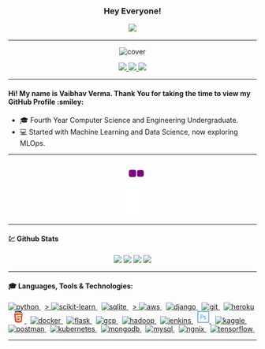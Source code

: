 <h3 align="center"> Hey Everyone!</h3>
<p align="center"><img src="https://komarev.com/ghpvc/?username=vibuverma&style=flat-square"></p>

---


<p align="center"><img src="https://user-images.githubusercontent.com/59165595/137180500-362dbf07-9b00-48ec-ac41-e09cc9ee01aa.jpg" alt="cover"></p>


<p align="center">
  <a href="https://www.linkedin.com/in/vaibhav-verma-01">
    <img src="https://img.shields.io/badge/-Linkedin-0A66C2?style=flat-square&labelColor=0A66C2&logo=linkedin&logoColor=white">
   <a/>
  <a href="https://www.hackerrank.com/vaibhavverma016">
    <img src="https://img.shields.io/badge/-HackerRank-2EC866?style=flat-square&labelColor=2EC866&logo=hackerrank&logoColor=white">
   <a/>
   <a href="mailto:vaibhavverma016@gmail.com">
    <img src="https://img.shields.io/badge/-GMail-EA4335?style=flat-square&labelColor=EA4335&logo=gmail&logoColor=white">
   <a/>
</p>

---

<h4 align="left"> Hi! My name is Vaibhav Verma. Thank You for taking the time to view my GitHub Profile :smiley: </h4>

- :mortar_board: Fourth Year Computer Science and Engineering Undergraduate.
- :computer: Started with Machine Learning and Data Science, now exploring MLOps.
<!-- - 🐱‍💻 Machine Learning Intern [@Intrigd](https://intrigd.co/). -->


---
<p align="center">
<img src="https://github.com/vibuverma/vibuverma/blob/output/github-contribution-grid-snake.gif" alt="snake">
</center>
</p>


---

<h4 align="left">💹 Github Stats</h4>
 
   <p align="center">
      <img
        height="160em"
        src="https://github-readme-stats.vercel.app/api?username=vibuverma&hide_border=true&show_icons=true&include_all_commits=true&count_private=true&bg_color=232e48&title_color=ffffff&text_color=ffffff&icon_color=ffffff"
      />
    <img
        height="160em"
        src="https://github-readme-stats.vercel.app/api/top-langs/?username=vibuverma&show_icons=true&hide_border=true&layout=compact&langs_count=6&theme=dark&bg_color=232e48&title_color=ffffff&text_color=ffffff&icon_color=ffffff"
      />
      <img
        width="750em"
        src="https://activity-graph.herokuapp.com/graph?username=vibuverma&theme=react-dark&hide_border=true&bg_color=232e48&area=true"
      />
	<img
        width="750em"
        src="https://github-readme-stats.vercel.app/api/wakatime?username=vibuverma&hide_border=true&bg_color=232e48&area=true&text_color=ffffff&custom_title=Last+Week+be+like+;)&title_color=ffffff&layout=compact"
      />
  </p>

---
<h4 align="left">🎓 Languages, Tools & Technologies:</h4>
<p align="left">
	<a href= https://www.python.org/ target="_blank"> <img  src ='https://raw.githubusercontent.com/rahulbanerjee26/githubAboutMeGenerator/main/icons/python.svg'
    alt="python" width="25" height="25" /> </a> &nbsp
	<a href= https://scikit-learn.org/stable/ target="_blank"> > <img  src ='https://raw.githubusercontent.com/rahulbanerjee26/githubAboutMeGenerator/main/icons/scikit.svg' alt="scikit-learn" width="25" height="25" /> </a>&nbsp
	<a href= https://www.sqlite.org/index.html target="_blank"> <img  src ='https://raw.githubusercontent.com/rahulbanerjee26/githubAboutMeGenerator/main/icons/sqlite.svg' alt="sqlite" width="25" height="25" /> </a>&nbsp
	<a href= https://aws.amazon.com/ target="_blank"> > <img  src ='https://raw.githubusercontent.com/rahulbanerjee26/githubAboutMeGenerator/main/icons/aws.svg' 
    alt="aws" width="25" height="25" /> </a>&nbsp
	<a href= https://www.djangoproject.com/ target="_blank"> <img  src ='https://raw.githubusercontent.com/rahulbanerjee26/githubAboutMeGenerator/main/icons/django.svg' alt="django" width="25" height="25" /> </a>&nbsp
	<a href="https://git-scm.com/" target="_blank"> <img src="https://www.vectorlogo.zone/logos/git-scm/git-scm-icon.svg" alt="git" width="25" height="25" /> </a>&nbsp
	<a href="https://heroku.com" target="_blank"> <img src="https://www.vectorlogo.zone/logos/heroku/heroku-icon.svg" alt="heroku" width="25" height="25" /> </a>&nbsp
	<a href="https://www.w3.org/html/" target="_blank"> <img src="https://raw.githubusercontent.com/devicons/devicon/master/icons/html5/html5-original-wordmark.svg" alt="html5" width="25" height="25" /> </a>&nbsp
	<a href= https://www.docker.com/ target="_blank"> <img  src ='https://raw.githubusercontent.com/rahulbanerjee26/githubAboutMeGenerator/main/icons/docker.svg' alt="docker" width="25" height="25" /> </a>&nbsp
	<a href= https://flask.palletsprojects.com/en/2.0.x/ target="_blank"> <img  src ='https://raw.githubusercontent.com/rahulbanerjee26/githubAboutMeGenerator/main/icons/flask.svg' alt="flask" width="25" height="25" /> </a>&nbsp
	<a href= https://cloud.google.com/ target="_blank"> <img  src ='https://raw.githubusercontent.com/rahulbanerjee26/githubAboutMeGenerator/main/icons/gcp.svg' alt="gcp" width="25" height="25" /> </a>&nbsp
	<a href= https://hadoop.apache.org/ target="_blank"> <img  src ='https://raw.githubusercontent.com/rahulbanerjee26/githubAboutMeGenerator/main/icons/hadoop.svg' alt="hadoop" width="25" height="25" /> </a>&nbsp
	<a href= https://www.jenkins.io/ target="_blank"> <img  src ='https://raw.githubusercontent.com/rahulbanerjee26/githubAboutMeGenerator/main/icons/jenkins.svg' alt="jenkins" width="25" height="25" /> </a>&nbsp
	<a href="https://www.photoshop.com/en" target="_blank"> <img src="https://raw.githubusercontent.com/devicons/devicon/master/icons/photoshop/photoshop-line.svg" alt="photoshop" width="25" height="25" /> </a>&nbsp
	<a href= https://www.kaggle.com/ target="_blank"> <img  src ='https://raw.githubusercontent.com/rahulbanerjee26/githubAboutMeGenerator/main/icons/kaggle.svg' alt="kaggle" width="25" height="25" /> </a>&nbsp
	<a href="https://postman.com" target="_blank"> <img src="https://www.vectorlogo.zone/logos/getpostman/getpostman-icon.svg" alt="postman" width="25" height="25" /> </a>&nbsp
	<a href= https://kubernetes.io/ target="_blank"> <img  src ='https://raw.githubusercontent.com/rahulbanerjee26/githubAboutMeGenerator/main/icons/kubernetes.svg' alt="kubernetes" width="25" height="25" /> </a>&nbsp
	<a href= https://www.mongodb.com/ target="_blank"> <img  src ='https://raw.githubusercontent.com/rahulbanerjee26/githubAboutMeGenerator/main/icons/mongodb.svg' alt="mongodb" width="25" height="25" /> </a>&nbsp
	<a href= https://www.mysql.com/ target="_blank"> <img  src ='https://raw.githubusercontent.com/rahulbanerjee26/githubAboutMeGenerator/main/icons/mysql.svg' alt="mysql" width="25" height="25" /> </a>&nbsp
	<a href= https://www.nginx.com/ target="_blank"> <img  src ='https://raw.githubusercontent.com/rahulbanerjee26/githubAboutMeGenerator/main/icons/nginx.svg' alt="ngnix" width="25" height="25" /> </a>&nbsp
	<a href= https://www.tensorflow.org/ target="_blank"> <img  src ='https://raw.githubusercontent.com/rahulbanerjee26/githubAboutMeGenerator/main/icons/tensorflow.svg' alt="tensorflow" width="25" height="25" /> </a>&nbsp
</p>

---
